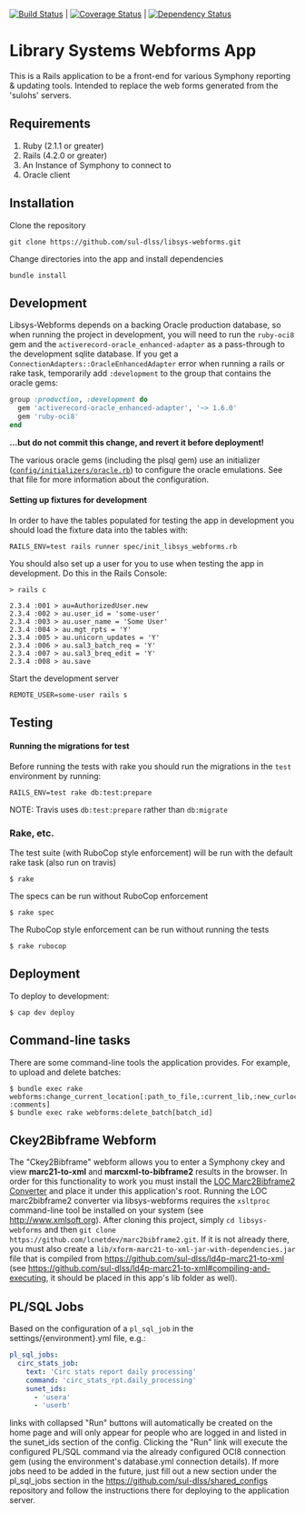 [![Build Status](https://travis-ci.org/sul-dlss/libsys-webforms.svg?branch=master)](https://travis-ci.org/sul-dlss/libsys-webforms) | [![Coverage Status](https://coveralls.io/repos/github/sul-dlss/libsys-webforms/badge.svg?branch=master)](https://coveralls.io/github/sul-dlss/libsys-webforms?branch=master) | [![Dependency Status](https://gemnasium.com/sul-dlss/libsys-webforms.svg)](https://gemnasium.com/sul-dlss/libsys-webforms)
# Library Systems Webforms App

This is a Rails application to be a front-end for various Symphony reporting & updating tools. Intended to replace the web forms generated from the 'sulohs' servers.

## Requirements
1. Ruby (2.1.1 or greater)
2. Rails (4.2.0 or greater)
3. An Instance of Symphony to connect to
4. Oracle client

## Installation

Clone the repository
```
git clone https://github.com/sul-dlss/libsys-webforms.git
```

Change directories into the app and install dependencies
```
bundle install
```

## Development

Libsys-Webforms depends on a backing Oracle production database, so when running the project in development, you will need to run the `ruby-oci8` gem and the `activerecord-oracle_enhanced-adapter` as a pass-through to the development sqlite database. If you get a `ConnectionAdapters::OracleEnhancedAdapter` error when running a rails or rake task, temporarily add `:development` to the group that contains the oracle gems:

```ruby
group :production, :development do
  gem 'activerecord-oracle_enhanced-adapter', '~> 1.6.0'
  gem 'ruby-oci8'
end
```
<strong>...but do not commit this change, and revert it before deployment!</strong>

The various oracle gems (including the plsql gem) use an initializer ([`config/initializers/oracle.rb`](https://github.com/sul-dlss/libsys-webforms/blob/master/config/initializers/oracle.rb)) to configure the oracle emulations. See that file for more information about the configuration.

#### Setting up fixtures for development

In order to have the tables populated for testing the app in development you should load the fixture data into the tables with:
```
RAILS_ENV=test rails runner spec/init_libsys_webforms.rb
```
You should also set up a user for you to use when testing the app in development. Do this in the Rails Console:

```
> rails c

2.3.4 :001 > au=AuthorizedUser.new
2.3.4 :002 > au.user_id = 'some-user'
2.3.4 :003 > au.user_name = 'Some User'
2.3.4 :004 > au.mgt_rpts = 'Y'
2.3.4 :005 > au.unicorn_updates = 'Y'
2.3.4 :006 > au.sal3_batch_req = 'Y'
2.3.4 :007 > au.sal3_breq_edit = 'Y'
2.3.4 :008 > au.save
```

Start the development server
```
REMOTE_USER=some-user rails s
```

## Testing

#### Running the migrations for test

Before running the tests with rake you should run the migrations in the `test` environment by running:
```
RAILS_ENV=test rake db:test:prepare
```

NOTE: Travis uses `db:test:prepare` rather than `db:migrate`

### Rake, etc.
The test suite (with RuboCop style enforcement) will be run with the default rake task (also run on travis)

    $ rake

The specs can be run without RuboCop enforcement

    $ rake spec

The RuboCop style enforcement can be run without running the tests

    $ rake rubocop

## Deployment

To deploy to development:

    $ cap dev deploy

## Command-line tasks

There are some command-line tools the application provides.
For example, to upload and delete batches:

    $ bundle exec rake webforms:change_current_location[:path_to_file,:current_lib,:new_curloc,:email, :comments]
    $ bundle exec rake webforms:delete_batch[batch_id]    

## Ckey2Bibframe Webform

The "Ckey2Bibframe" webform allows you to enter a Symphony ckey and view <strong>marc21-to-xml</strong> and <strong>marcxml-to-bibframe2</strong> results in the browser. In order for this functionality to work you must install the <a href="https://github.com/lcnetdev/marc2bibframe2">LOC Marc2Bibframe2 Converter</a> and place it under this application's root. Running the LOC marc2bibframe2 converter via libsys-webforms requires the `xsltproc` command-line tool be installed on your system (see http://www.xmlsoft.org). After cloning this project, simply `cd libsys-webforms` and then `git clone https://github.com/lcnetdev/marc2bibframe2.git`. If it is not already there, you must also create a `lib/xform-marc21-to-xml-jar-with-dependencies.jar` file that is compiled from https://github.com/sul-dlss/ld4p-marc21-to-xml (see https://github.com/sul-dlss/ld4p-marc21-to-xml#compiling-and-executing, it should be placed in this app's lib folder as well).

## PL/SQL Jobs

Based on the configuration of a `pl_sql_job` in the settings/{environment}.yml file, e.g.:
```yml
pl_sql_jobs:
  circ_stats_job:
    text: 'Circ stats report daily processing'
    command: 'circ_stats_rpt.daily_processing'
    sunet_ids:
      - 'usera'
      - 'userb'
```
links with collapsed "Run" buttons will automatically be created on the home page and will only appear for people who are logged in and listed in the sunet_ids section of the config. Clicking the "Run" link will execute the configured PL/SQL command via the already configured OCI8 connection gem (using the environment's database.yml connection details). If more jobs need to be added in the future, just fill out a new section under the pl_sql_jobs section in the https://github.com/sul-dlss/shared_configs repository and follow the instructions there for deploying to the application server.
